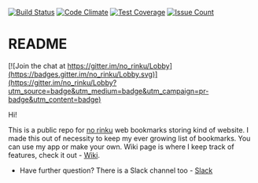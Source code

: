 [![Build Status](https://travis-ci.org/elkhan/no_rinku.svg?branch=master)](https://travis-ci.org/elkhan/no_rinku) [![Code Climate](https://codeclimate.com/github/elkhan/no_rinku/badges/gpa.svg)](https://codeclimate.com/github/elkhan/no_rinku) [![Test Coverage](https://codeclimate.com/github/elkhan/no_rinku/badges/coverage.svg)](https://codeclimate.com/github/elkhan/no_rinku/coverage) [![Issue Count](https://codeclimate.com/github/elkhan/no_rinku/badges/issue_count.svg)](https://codeclimate.com/github/elkhan/no_rinku)

# README

[![Join the chat at https://gitter.im/no_rinku/Lobby](https://badges.gitter.im/no_rinku/Lobby.svg)](https://gitter.im/no_rinku/Lobby?utm_source=badge&utm_medium=badge&utm_campaign=pr-badge&utm_content=badge)

Hi!

This is a public repo for [no rinku](https://norinku.com/ "Norinku") web bookmarks storing kind of website.
I made this out of necessity to keep my ever growing list of bookmarks.
You can use my app or make your own.
Wiki page is where I keep track of features, check it out -  [Wiki](https://github.com/elkhan/norinku/wiki).


* Have further question? There is a Slack channel too - [Slack](https://norinku.slack.com)
